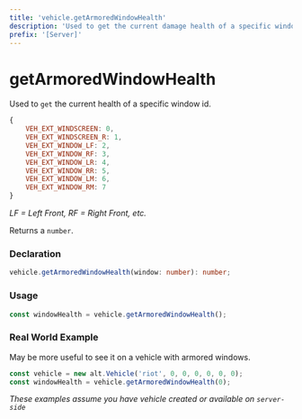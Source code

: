 ```yaml
---
title: 'vehicle.getArmoredWindowHealth'
description: 'Used to get the current damage health of a specific window.'
prefix: '[Server]'
---
```


# getArmoredWindowHealth

Used to `get` the current health of a specific window id.

```js
{
    VEH_EXT_WINDSCREEN: 0,
    VEH_EXT_WINDSCREEN_R: 1,
    VEH_EXT_WINDOW_LF: 2,
    VEH_EXT_WINDOW_RF: 3,
    VEH_EXT_WINDOW_LR: 4,
    VEH_EXT_WINDOW_RR: 5,
    VEH_EXT_WINDOW_LM: 6,
    VEH_EXT_WINDOW_RM: 7
}
```

_LF = Left Front,  RF = Right Front, etc._

Returns a `number`.

### Declaration

```typescript
vehicle.getArmoredWindowHealth(window: number): number;
```

### Usage

```js
const windowHealth = vehicle.getArmoredWindowHealth();
```

### Real World Example

May be more useful to see it on a vehicle with armored windows.

```js
const vehicle = new alt.Vehicle('riot', 0, 0, 0, 0, 0, 0);
const windowHealth = vehicle.getArmoredWindowHealth(0);
```

_These examples assume you have vehicle created or available on `server-side`_